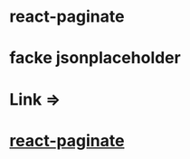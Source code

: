 # react-paginate
# facke jsonplaceholder
# Link => <br/>
# [react-paginate](https://goofy-tereshkova-2fdf30.netlify.app/)
